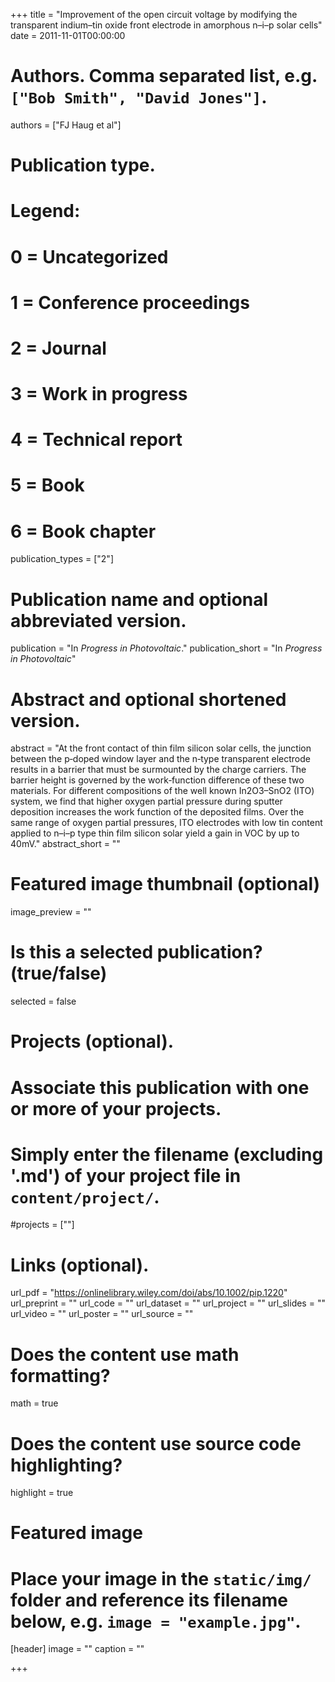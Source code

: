 +++
title = "Improvement of the open circuit voltage by modifying the transparent indium–tin oxide front electrode in amorphous n–i–p solar cells"
date = 2011-11-01T00:00:00

# Authors. Comma separated list, e.g. `["Bob Smith", "David Jones"]`.
authors = ["FJ Haug et al"]

# Publication type.
# Legend:
# 0 = Uncategorized
# 1 = Conference proceedings
# 2 = Journal
# 3 = Work in progress
# 4 = Technical report
# 5 = Book
# 6 = Book chapter
publication_types = ["2"]

# Publication name and optional abbreviated version.
publication = "In *Progress in Photovoltaic*."
publication_short = "In *Progress in Photovoltaic*"

# Abstract and optional shortened version.
abstract = "At the front contact of thin film silicon solar cells, the junction between the p‐doped window layer and the n‐type transparent electrode results in a barrier that must be surmounted by the charge carriers. The barrier height is governed by the work‐function difference of these two materials. For different compositions of the well known In2O3–SnO2 (ITO) system, we find that higher oxygen partial pressure during sputter deposition increases the work function of the deposited films. Over the same range of oxygen partial pressures, ITO electrodes with low tin content applied to n–i–p type thin film silicon solar yield a gain in VOC by up to 40mV."
abstract_short = ""

# Featured image thumbnail (optional)
image_preview = ""

# Is this a selected publication? (true/false)
selected = false

# Projects (optional).
#   Associate this publication with one or more of your projects.
#   Simply enter the filename (excluding '.md') of your project file in `content/project/`.
#projects = [""]

# Links (optional).
url_pdf = "https://onlinelibrary.wiley.com/doi/abs/10.1002/pip.1220"
url_preprint = ""
url_code = ""
url_dataset = ""
url_project = ""
url_slides = ""
url_video = ""
url_poster = ""
url_source = ""

# Does the content use math formatting?
math = true

# Does the content use source code highlighting?
highlight = true

# Featured image
# Place your image in the `static/img/` folder and reference its filename below, e.g. `image = "example.jpg"`.
[header]
image = ""
caption = ""

+++

